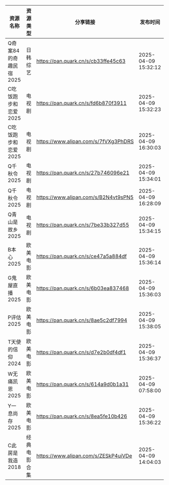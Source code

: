 | 资源名称           | 资源类型   | 分享链接                                 | 发布时间                |
| -------------- | ------ | ------------------------------------ | ------------------- |
| Q奇案84的奇趣民宿2025 | 日韩综艺   | https://pan.quark.cn/s/cb33ffe45c63  | 2025-04-09 15:32:12 |
| C吃饭跑步和恋爱2025   | 电视剧    | https://pan.quark.cn/s/fd6b870f3911  | 2025-04-09 15:32:23 |
| C吃饭跑步和恋爱2025   | 电视剧    | https://www.alipan.com/s/7fVXg3PhDRS | 2025-04-09 16:30:03 |
| Q千秋令2025       | 电视剧    | https://pan.quark.cn/s/27b746096e21  | 2025-04-09 15:34:01 |
| Q千秋令2025       | 电视剧    | https://www.alipan.com/s/B2N4vt9sPN5 | 2025-04-09 16:28:09 |
| Q青山是故乡2025     | 电视剧    | https://pan.quark.cn/s/7be33b327d55  | 2025-04-09 15:34:15 |
| B本心2025        | 欧美电影   | https://pan.quark.cn/s/ce47a5a884df  | 2025-04-09 15:36:14 |
| G鬼屋直播2025      | 欧美电影   | https://pan.quark.cn/s/6b03ea837468  | 2025-04-09 15:36:03 |
| P评估2025        | 欧美电影   | https://pan.quark.cn/s/8ae5c2df7994  | 2025-04-09 15:38:05 |
| T天使的信仰2024     | 欧美电影   | https://pan.quark.cn/s/d7e2b0df4df1  | 2025-04-09 15:36:37 |
| W无痛凯恩2025      | 欧美电影   | https://pan.quark.cn/s/614a9d0b1a31  | 2025-04-09 07:58:00 |
| Y一息尚存2025      | 欧美电影   | https://pan.quark.cn/s/8ea5fe10b426  | 2025-04-09 15:36:22 |
| C此房是我造2018     | 经典电影合集 | https://www.alipan.com/s/ZESkP4uiVDe | 2025-04-09 14:04:03 |
